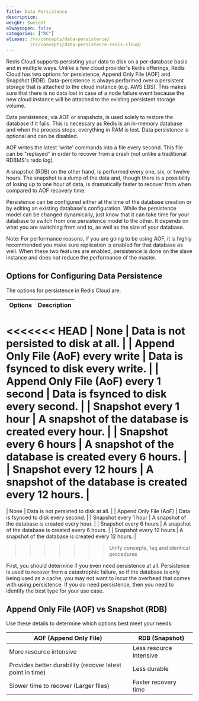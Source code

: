 ```yaml
---
Title: Data Persistence
description:
weight: $weight
alwaysopen: false
categories: ["RC"]
aliases: /rv/concepts/data-persistence/
         /rc/concepts/data-persistence-redis-cloud/
---
```

Redis Cloud supports persisting your data to disk on a per-database basis and in multiple ways.
Unlike a few cloud provider's Redis offerings,
Redis Cloud has two options for persistence, Append Only File (AOF) and Snapshot (RDB).
Data-persistence is always performed over a persistent storage that is attached to the cloud instance (e.g. AWS EBS).
This makes sure that there is no data lost in case of a node failure event
because the new cloud instance will be attached to the existing persistent storage volume.

Data persistence, via AOF or snapshots, is used solely to restore the
database if it fails. This is necessary as Redis is an in-memory
database and when the process stops, everything in RAM is lost. Data
persistence is optional and can be disabled.

AOF writes the latest 'write' commands into a file every second. This
file can be "replayed" in order to recover from a crash (not unlike a
traditional RDBMS's redo log).

A snapshot (RDB) on the other hand, is performed every one, six, or
twelve hours. The snapshot is a dump of the data and, though there is a
possibility of losing up to one hour of data, is dramatically faster to
recover from when compared to AOF recovery time.

Persistence can be configured either at the time of the database
creation or by editing an existing database's configuration. While the
persistence model can be changed dynamically, just know that it can take
time for your database to switch from one persistence model to the
other. It depends on what you are switching from and to, as well as
the size of your database.

Note: For performance reasons, if you are going to be using AOF, it is
highly recommended you make sure replication is enabled for that
database as well. When these two features are enabled, persistence is done
on the slave instance and does not reduce the performance of the
master.

## Options for Configuring Data Persistence

The options for persistence in Redis Cloud are:

| **Options** | **Description** |
|------------|-----------------|
<<<<<<< HEAD
|  None | Data is not persisted to disk at all. |
|  Append Only File (AoF) every write | Data is fsynced to disk every write. |
|  Append Only File (AoF) every 1 second | Data is fsynced to disk every second. |
|  Snapshot every 1 hour | A snapshot of the database is created every hour. |
|  Snapshot every 6 hours | A snapshot of the database is created every 6 hours. |
|  Snapshot every 12 hours | A snapshot of the database is created every 12 hours. |
=======
| None | Data is not persisted to disk at all. |
| Append Only File (AoF) | Data is fsynced to disk every second. |
| Snapshot every 1 hour | A snapshot of the database is created every hour. |
| Snapshot every 6 hours | A snapshot of the database is created every 6 hours. |
| Snapshot every 12 hours | A snapshot of the database is created every 12 hours. |
>>>>>>> Unify concepts, faq and identical procedures

First, you should determine if you even need persistence at all.
Persistence is used to recover from a catastrophic failure, so if the
database is only being used as a cache, you may not want to incur the
overhead that comes with using persistence. If you do need persistence,
then you need to identify the best type for your use case.

## Append Only File (AOF) vs Snapshot (RDB)

Use these details to determine which options best meet your needs:

| **AOF (Append Only File)** | **RDB (Snapshot)** |
|------------|-----------------|
| More resource intensive | Less resource intensive |
| Provides better durability (recover latest point in time) | Less durable |
| Slower time to recover (Larger files) | Faster recovery time |
